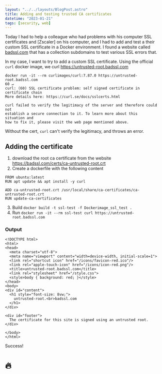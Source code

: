 ```yaml
---
layout: "../../layouts/BlogPost.astro"
title: Adding and testing trusted CA certificates
datetime: "2023-01-21"
tags: [security, web]
---
```


Today I had to help a colleague who had problems with his computer SSL certificates and [Zscaler] on his computer, and I
had to add and test a their custom SSL certificate in a Docker environment. I found a website
called [badssl.com](https://badssl.com/) that has a collection subdomains to test various SSL errors that.

In my case, I want to try to add a custom SSL certificate. Using the official `curl` docker image, we
curl https://untrusted-root.badssl.com

```
docker run -it --rm curlimages/curl:7.87.0 https://untrusted-root.badssl.com                                                                                                                               60 ↵
curl: (60) SSL certificate problem: self signed certificate in certificate chain
More details here: https://curl.se/docs/sslcerts.html

curl failed to verify the legitimacy of the server and therefore could not
establish a secure connection to it. To learn more about this situation and
how to fix it, please visit the web page mentioned above.
```

Without the cert, `curl` can't verify the legitimacy, and throws an error.

## Adding the certificate

1) download the root ca certificate from the website https://badssl.com/certs/ca-untrusted-root.crt
2) Create a dockerfile with the following content

```
FROM ubuntu:latest
RUN apt update && apt install -y curl

ADD ca-untrusted-root.crt /usr/local/share/ca-certificates/ca-untrusted-root.crt
RUN update-ca-certificates
```

3) Build `docker build -t ssl-test -f Dockerimage_ssl_test .`
4) Run `docker run -it --rm ssl-test curl https://untrusted-root.badssl.com`

### Output
```
<!DOCTYPE html>
<html>
<head>
  <meta charset="utf-8">
  <meta name="viewport" content="width=device-width, initial-scale=1">
  <link rel="shortcut icon" href="/icons/favicon-red.ico"/>
  <link rel="apple-touch-icon" href="/icons/icon-red.png"/>
  <title>untrusted-root.badssl.com</title>
  <link rel="stylesheet" href="/style.css">
  <style>body { background: red; }</style>
</head>
<body>
<div id="content">
  <h1 style="font-size: 8vw;">
    untrusted-root.<br>badssl.com
  </h1>
</div>

<div id="footer">
  The certificate for this site is signed using an untrusted root.
</div>

</body>
</html>
```

Success!

# 🔥
